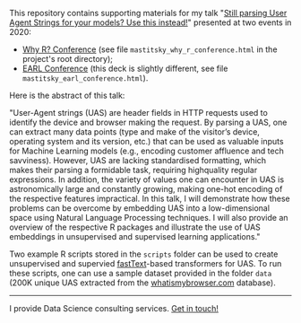 This repository contains supporting materials for my talk "[Still parsing User Agent Strings for your models? Use this instead!](https://github.com/WhyR2020/abstracts/blob/master/text_mining/still_parsing_user_agent_strings_for_your_models_use_this_instead.md)" presented at two events in 2020:

* [Why R? Conference](https://2020.whyr.pl/) (see file `mastitsky_why_r_conference.html` in the project's root directory);
* [EARL Conference](https://info.mango-solutions.com/earl-online-2020) (this deck is slightly different, see file `mastitsky_earl_conference.html`).

Here is the abstract of this talk:

"User-Agent strings (UAS) are header fields in HTTP requests used to identify the device and browser making the request. By parsing a UAS, one can extract many data points (type and make of the visitor’s device, operating system and its version, etc.) that can be used as valuable inputs for Machine Learning models (e.g., encoding customer affluence and tech savviness). However, UAS are lacking standardised formatting, which makes their parsing a formidable task, requiring highquality regular expressions. In addition, the variety of values one can encounter in UAS is astronomically large and constantly growing, making one-hot encoding of the respective features impractical. In this talk, I will demonstrate how these problems can be overcome by embedding UAS into a low-dimensional space using Natural Language Processing techniques. I will also provide an overview of the respective R packages and illustrate the use of UAS embeddings in unsupervised and supervised learning applications."

Two example R scripts stored in the `scripts` folder can be used to create unsupervised and supervied [fastText](https://fasttext.cc/docs/en/support.html)-based transformers for UAS. To run these scripts, one can use a sample dataset provided in the folder `data` (200K unique UAS extracted from the [whatismybrowser.com](https://www.whatismybrowser.com/) database).

<hr>

I provide Data Science consulting services. [Get in touch!](mailto:sergey@nextgamesolutions.com)